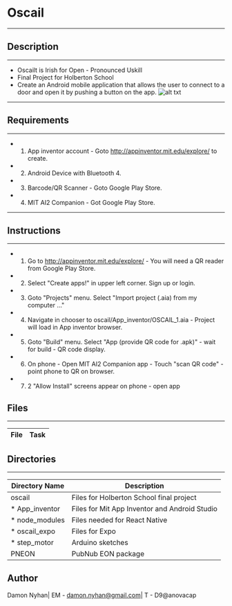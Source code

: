 # Oscail
---
## Description
---
* Oscailt is Irish for Open - Pronounced Uskill
* Final Project for Holberton School
* Create an Android mobile application that allows the user to connect to a door and open it by  pushing a button on the app.
![alt txt](https://github.com/anovacap/oscail/blob/master/IMG_20190316_122742.jpg?v=4&s=100)
---
## Requirements
---
* 1. App inventor account - Goto http://appinventor.mit.edu/explore/ to create.
* 2. Android Device with Bluetooth 4.
* 3. Barcode/QR Scanner - Goto Google Play Store.
* 4. MIT AI2 Companion - Got Google Play Store.
---
## Instructions
---
* 1. Go to  http://appinventor.mit.edu/explore/ - You will need a QR reader from Google Play Store.
* 2. Select "Create apps!" in upper left corner. Sign up or login.
* 3. Goto "Projects" menu. Select "Import project (.aia) from my computer ..."
* 4. Navigate in chooser to oscail/App_inventor/OSCAIL_1.aia - Project will load in App inventor browser.
* 5. Goto "Build" menu. Select "App (provide QR code for .apk)" - wait for build - QR code display.
* 6. On phone - Open MIT AI2 Companion app - Touch "scan QR code" - point phone to QR on browser.
* 7. 2 "Allow Install" screens appear on phone - open app 
## Files
---
File | Task
---|---

## Directories
---
Directory Name | Description
---|---
oscail | Files for Holberton School final project
* App_inventor | Files for Mit App Inventor and Android Studio
* node_modules | Files needed for React Native
* oscail_expo | Files for Expo
* step_motor | Arduino sketches
PNEON | PubNub EON package
## Author
Damon Nyhan| EM - damon.nyhan@gmail.com| T - D9@anovacap
